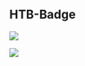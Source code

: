 ## HTB-Badge
![](http://www.hackthebox.eu/badge/image/90174)
<!---![](https://profile-counter.glitch.me/1ybs3c/count.svg)--->
[![](https://steins-gate-visitor-count.greenhandatsjtu.repl.co/1ybs3c?ratio=0.5)](https://github.com/1ybs3c/1ybs3c)
<!---
1ybs3c/1ybs3c is a ✨ special ✨ repository because its `README.md` (this file) appears on your GitHub profile.
You can click the Preview link to take a look at your changes.
--->
